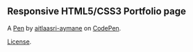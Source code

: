 Responsive HTML5/CSS3 Portfolio page
------------------------------------


A [Pen](https://codepen.io/aitlaasri-aymane/pen/jOmWbRz) by [aitlaasri-aymane](https://codepen.io/aitlaasri-aymane) on [CodePen](https://codepen.io).

[License](https://codepen.io/aitlaasri-aymane/pen/jOmWbRz/license).